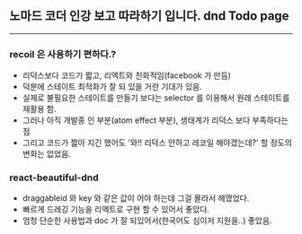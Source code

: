 ## 노마드 코더 인강 보고 따라하기 입니다. dnd Todo page

---

### recoil 은 사용하기 편하다.?

- 리덕스보다 코드가 짧고, 리엑트와 친화적임(facebook 가 만듬)
- 덕분에 스테이트 최적화가 잘 되 있을 거란 기대가 있음.
- 실제로 불필요한 스테이트를 만들기 보다는 selector 를 이용해서 원래 스테이트를 재활용 함.
- 그러나 아직 개발중 인 부분(atom effect 부분), 생태계가 리덕스 보다 부족하다는점
- 그리고 코드가 짧아 지긴 했어도 '와!! 리덕스 안하고 레코일 해야겠는데?' 할 정도의 변화는 없었음.

### react-beautiful-dnd

- draggableid 와 key 와 같은 값이 어야 하는데 그걸 몰라서 헤맸었다.
- 빠르게 드레깅 기능을 리엑트로 구현 할 수 있어서 좋았다.
- 엄청 단순한 사용법과 doc 가 잘 되있어서(한국어도 심이저 지원을..) 좋았음.
